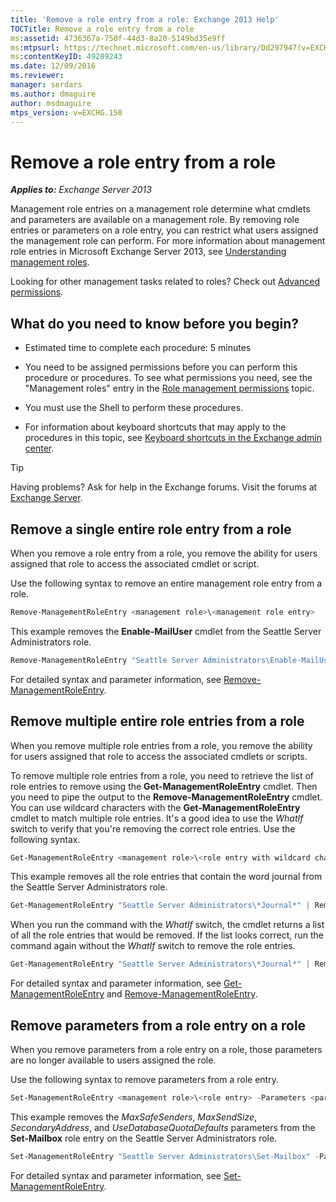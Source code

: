```yaml
---
title: 'Remove a role entry from a role: Exchange 2013 Help'
TOCTitle: Remove a role entry from a role
ms:assetid: 4736367a-750f-44d3-8a20-5149bd35e9ff
ms:mtpsurl: https://technet.microsoft.com/en-us/library/Dd297947(v=EXCHG.150)
ms:contentKeyID: 49289243
ms.date: 12/09/2016
ms.reviewer: 
manager: serdars
ms.author: dmaguire
author: msdmaguire
mtps_version: v=EXCHG.150
---
```


# Remove a role entry from a role

_**Applies to:** Exchange Server 2013_

Management role entries on a management role determine what cmdlets and parameters are available on a management role. By removing role entries or parameters on a role entry, you can restrict what users assigned the management role can perform. For more information about management role entries in Microsoft Exchange Server 2013, see [Understanding management roles](understanding-management-roles-exchange-2013-help.md).

Looking for other management tasks related to roles? Check out [Advanced permissions](advanced-permissions-exchange-2013-help.md).

## What do you need to know before you begin?

- Estimated time to complete each procedure: 5 minutes

- You need to be assigned permissions before you can perform this procedure or procedures. To see what permissions you need, see the "Management roles" entry in the [Role management permissions](role-management-permissions-exchange-2013-help.md) topic.

- You must use the Shell to perform these procedures.

- For information about keyboard shortcuts that may apply to the procedures in this topic, see [Keyboard shortcuts in the Exchange admin center](keyboard-shortcuts-in-the-exchange-admin-center-2013-help.md).

> [!TIP]
> Having problems? Ask for help in the Exchange forums. Visit the forums at [Exchange Server](https://go.microsoft.com/fwlink/p/?linkid=60612).

## Remove a single entire role entry from a role

When you remove a role entry from a role, you remove the ability for users assigned that role to access the associated cmdlet or script.

Use the following syntax to remove an entire management role entry from a role.

```powershell
Remove-ManagementRoleEntry <management role>\<management role entry>
```

This example removes the **Enable-MailUser** cmdlet from the Seattle Server Administrators role.

```powershell
Remove-ManagementRoleEntry "Seattle Server Administrators\Enable-MailUser"
```

For detailed syntax and parameter information, see [Remove-ManagementRoleEntry](https://technet.microsoft.com/en-us/library/dd351187\(v=exchg.150\)).

## Remove multiple entire role entries from a role

When you remove multiple role entries from a role, you remove the ability for users assigned that role to access the associated cmdlets or scripts.

To remove multiple role entries from a role, you need to retrieve the list of role entries to remove using the **Get-ManagementRoleEntry** cmdlet. Then you need to pipe the output to the **Remove-ManagementRoleEntry** cmdlet. You can use wildcard characters with the **Get-ManagementRoleEntry** cmdlet to match multiple role entries. It's a good idea to use the *WhatIf* switch to verify that you're removing the correct role entries. Use the following syntax.

```powershell
Get-ManagementRoleEntry <management role>\<role entry with wildcard character> | Remove-ManagementRoleEntry -WhatIf
```

This example removes all the role entries that contain the word journal from the Seattle Server Administrators role.

```powershell
Get-ManagementRoleEntry "Seattle Server Administrators\*Journal*" | Remove-ManagementRoleEntry -WhatIf
```

When you run the command with the *WhatIf* switch, the cmdlet returns a list of all the role entries that would be removed. If the list looks correct, run the command again without the *WhatIf* switch to remove the role entries.

```powershell
Get-ManagementRoleEntry "Seattle Server Administrators\*Journal*" | Remove-ManagementRoleEntry
```

For detailed syntax and parameter information, see [Get-ManagementRoleEntry](https://technet.microsoft.com/en-us/library/dd335210\(v=exchg.150\)) and [Remove-ManagementRoleEntry](https://technet.microsoft.com/en-us/library/dd351187\(v=exchg.150\)).

## Remove parameters from a role entry on a role

When you remove parameters from a role entry on a role, those parameters are no longer available to users assigned the role.

Use the following syntax to remove parameters from a role entry.

```powershell
Set-ManagementRoleEntry <management role>\<role entry> -Parameters <parameter 1>,<parameter 2...> -RemoveParameter
```

This example removes the *MaxSafeSenders*, *MaxSendSize*, *SecondaryAddress*, and *UseDatabaseQuotaDefaults* parameters from the **Set-Mailbox** role entry on the Seattle Server Administrators role.

```powershell
Set-ManagementRoleEntry "Seattle Server Administrators\Set-Mailbox" -Parameters MaxSafeSenders,MaxSendSize,SecondaryAddress,UseDatabaseQuotaDefaults -RemoveParameter
```

For detailed syntax and parameter information, see [Set-ManagementRoleEntry](https://technet.microsoft.com/en-us/library/dd351162\(v=exchg.150\)).
